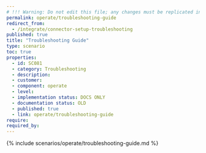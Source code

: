 ```yaml
---
# !!! Warning: Do not edit this file; any changes must be replicated in Excel !!!
permalink: operate/troubleshooting-guide
redirect_from:
  - /integrate/connector-setup-troubleshooting
published: true
title: "Troubleshooting Guide"
type: scenario
toc: true
properties:
  - id: SC081
  - category: Troubleshooting
  - description:
  - customer:
  - component: operate
  - level:
  - implementation status: DOCS ONLY
  - documentation status: OLD
  - published: true
  - link: operate/troubleshooting-guide
require:
required_by:
---
```


{% include scenarios/operate/troubleshooting-guide.md %}
